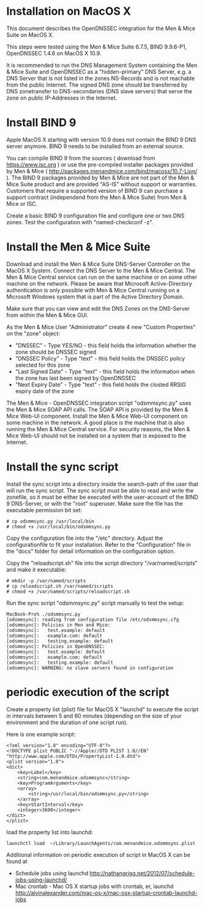 # Installation on MacOS X #

This document describes the OpenDNSSEC integration for the Men & Mice
Suite on MacOS X.

This steps were tested using the Men & Mice Suite 6.7.5, BIND
9.9.6-P1, OpenDNSSEC 1.4.6 on MacOS X 10.9.

It is recommended to run the DNS Management System containing the Men
& Mice Suite and OpenDNSSEC as a "hidden-primary" DNS Server, e.g. a
DNS Server that is not listed in the zones NS-Records and is not
reachable from the public Internet. The signed DNS zone should be
transferred by DNS zonetransfer to DNS-secondaries (DNS slave servers)
that serve the zone on public IP-Addresses in the Internet.

# Install BIND 9 #

Apple MacOS X starting with version 10.9 does not contain the BIND 9
DNS server anymore. BIND 9 needs to be installed from an external
source.

You can compile BIND 9 from the sources ( download from
https://www.isc.org ) or use the pre-compiled installer packages
provided by Men & Mice (
http://packages.menandmice.com/bind/macosx/10.7-Lion/ ). The BIND 9
packages provided by Men & Mice are not part of the Men & Mice Suite
product and are provided "AS-IS" without support or
warranties. Customers that require a supported version of BIND 9 can
purchase a support contract (independend from the Men & Mice Suite)
from Men & Mice or ISC.

Create a basic BIND 9 configuration file and configure one or two DNS
zones. Test the configuration with "named-checkconf -z".

# Install the Men & Mice Suite #

Download and install the Men & Mice Suite DNS-Server Controller on the
MacOS X System. Connect the DNS Server to the Men & Mice Central. The
Men & Mice Central service can run on the same machine or on some
other machine on the network. Please be aware that Microsoft
Active-Directory authentication is only possible with Men & Mice
Central running on a Microsoft Windows system that is part of the
Active Directory Domain.

Make sure that you can view and edit the DNS Zones on the DNS-Server
from within the Men & Mice GUI.

As the Men & Mice User "Administrator" create 4 new "Custom
Properties" on the "zone" object:

 * "DNSSEC" - Type YES/NO - this field holds the information whether the
 zone should be DNSSEC signed
 * "DNSSEC Policy" - Type "text" - this field holds the DNSSEC policy
 selected for this zone
 * "Last Signed Date" - Type "text" - this field holds the information
 when the zone has last been signed by OpenDNSSEC
 * "Next Expiry Date" - Type "text" - this field holds the closted
 RRSIG expiry date of the zone 

The Men & Mice - OpenDNSSEC integration script "odsmmsync.py" uses the
Men & Mice SOAP API calls. The SOAP API is provided by the Men & Mice
Web-UI component. Install the Men & Mice Web-UI component on some
machine in the network. A good place is the machine that is also
running the Men & Mice Central service. For security reasons, the Men
& Mice Web-UI should not be installed on a system that is exposed to
the Internet.

# Install the sync script #

Install the sync script into a directory inside the search-path of the
user that will run the sync script. The sync script must be able to
read and write the zonefile, so it must be either be executed with the
user-account of the BIND 9 DNS-Server, or with the "root"
superuser. Make sure the file has the executable permission bit set:

    # cp odsmmsync.py /usr/local/bin
    # chmod +x /usr/local/bin/odsmmsync.py

Copy the configuration file into the "/etc" directory. Adjust the
configurationfile to fit your installation. Refer to the
"Configuration" file in the "docs" folder for detail information on
the configuration option.

Copy the "reloadscript.sh" file into the script directory
"/var/named/scripts"  and make it executable:

    # mkdir -p /var/named/scripts
    # cp reloadscript.sh /var/named/scripts
    # chmod +x /var/named/scripts/reloadscript.sh

Run the sync script "odsmmsync.py" script manually to test the setup:

    MacBook-Pro% ./odsmmsync.py
    [odsmmsync]: reading from configuration file /etc/odsmmsync.cfg
    [odsmmsync]: Policies in Men and Mice:
    [odsmmsync]:   test.example: default
    [odsmmsync]:   example.com: default
    [odsmmsync]:   testing.example: default
    [odsmmsync]: Policies in OpenDNSSEC:
    [odsmmsync]:   test.example: default
    [odsmmsync]:   example.com: default
    [odsmmsync]:   testing.example: default
    [odsmmsync]: WARNING: no slave servers found in configuration


# periodic execution of the script #

Create a property list (plist) file for MacOS X "launchd" to execute
the script in intervals between 5 and 60 minutes (depending on the
size of your environment and the duration of one script run).

Here is one example script:

    <?xml version="1.0" encoding="UTF-8"?>
    <!DOCTYPE plist PUBLIC "-//Apple//DTD PLIST 1.0//EN" "http://www.apple.com/DTDs/PropertyList-1.0.dtd">
    <plist version="1.0">
    <dict>
        <key>Label</key>
        <string>com.menandmice.odsmmsync</string>
        <key>ProgramArguments</key>
        <array>
            <string>/usr/local/bin/odsmmsync.py</string>
        </array>
        <key>StartInterval</key>
        <integer>3600</integer>
    </dict>
    </plist>
 
 load the property list into launchd:

    launchctl load  ~/Library/LaunchAgents/com.menandmice.odsmmsync.plist

Additional information on periodic execution of script in MacOS X can
be found at

 * Schedule jobs using launchd
   <http://nathangrigg.net/2012/07/schedule-jobs-using-launchd/>
 * Mac crontab - Mac OS X startup jobs with crontab, er, launchd
 <http://alvinalexander.com/mac-os-x/mac-osx-startup-crontab-launchd-jobs>
 
